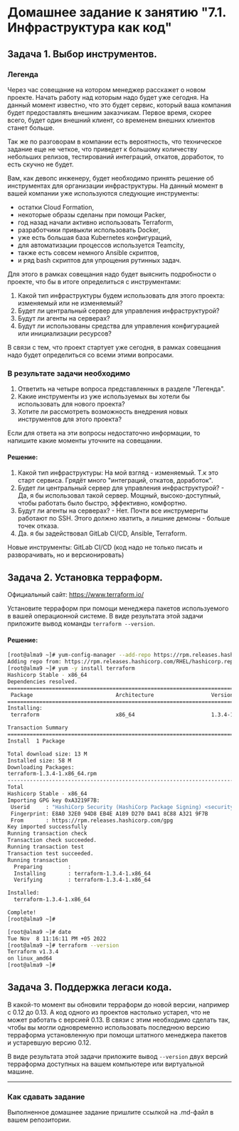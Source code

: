 # Домашнее задание к занятию "7.1. Инфраструктура как код"

## Задача 1. Выбор инструментов. 
 
### Легенда
 
Через час совещание на котором менеджер расскажет о новом проекте. Начать работу над которым надо 
будет уже сегодня. 
На данный момент известно, что это будет сервис, который ваша компания будет предоставлять внешним заказчикам.
Первое время, скорее всего, будет один внешний клиент, со временем внешних клиентов станет больше.

Так же по разговорам в компании есть вероятность, что техническое задание еще не четкое, что приведет к большому
количеству небольших релизов, тестирований интеграций, откатов, доработок, то есть скучно не будет.  
   
Вам, как девопс инженеру, будет необходимо принять решение об инструментах для организации инфраструктуры.
На данный момент в вашей компании уже используются следующие инструменты: 
- остатки Сloud Formation, 
- некоторые образы сделаны при помощи Packer,
- год назад начали активно использовать Terraform, 
- разработчики привыкли использовать Docker, 
- уже есть большая база Kubernetes конфигураций, 
- для автоматизации процессов используется Teamcity, 
- также есть совсем немного Ansible скриптов, 
- и ряд bash скриптов для упрощения рутинных задач.  

Для этого в рамках совещания надо будет выяснить подробности о проекте, что бы в итоге определиться с инструментами:

1. Какой тип инфраструктуры будем использовать для этого проекта: изменяемый или не изменяемый?
1. Будет ли центральный сервер для управления инфраструктурой?
1. Будут ли агенты на серверах?
1. Будут ли использованы средства для управления конфигурацией или инициализации ресурсов? 
 
В связи с тем, что проект стартует уже сегодня, в рамках совещания надо будет определиться со всеми этими вопросами.

### В результате задачи необходимо

1. Ответить на четыре вопроса представленных в разделе "Легенда". 
1. Какие инструменты из уже используемых вы хотели бы использовать для нового проекта? 
1. Хотите ли рассмотреть возможность внедрения новых инструментов для этого проекта? 

Если для ответа на эти вопросы недостаточно информации, то напишите какие моменты уточните на совещании.

#### Решение:

1. Какой тип инфраструктуры: На мой взгляд - изменяемый. Т.к это старт сервиса. Грядёт много "интеграций, откатов, доработок".
1. Будет ли центральный сервер для управления инфраструктурой? - Да, я бы использовал такой сервер. Мощный, высоко-доступный, чтобы работать было быстро, эффективно, комфортно.
1. Будут ли агенты на серверах? - Нет. Почти все инструмернты работают по SSH. Этого должно хватить, а лишние демоны - больше точек отказа.  
1. Да. я бы задействовал GitLab CI/CD, Ansible, Terraform.

Новые инструменты: GitLab CI/CD (код надо не только писать и разворачивать, но и версионировать)
 

## Задача 2. Установка терраформ. 

Официальный сайт: https://www.terraform.io/

Установите терраформ при помощи менеджера пакетов используемого в вашей операционной системе.
В виде результата этой задачи приложите вывод команды `terraform --version`.

#### Решение:


```bash
[root@alma9 ~]# yum-config-manager --add-repo https://rpm.releases.hashicorp.com/RHEL/hashicorp.repo
Adding repo from: https://rpm.releases.hashicorp.com/RHEL/hashicorp.repo
[root@alma9 ~]# yum -y install terraform
Hashicorp Stable - x86_64                                                                                904 kB/s | 911 kB     00:01
Dependencies resolved.
=========================================================================================================================================
 Package                          Architecture                  Version                           Repository                        Size
=========================================================================================================================================
Installing:
 terraform                        x86_64                        1.3.4-1                           hashicorp                         13 M

Transaction Summary
=========================================================================================================================================
Install  1 Package

Total download size: 13 M
Installed size: 58 M
Downloading Packages:
terraform-1.3.4-1.x86_64.rpm                                                                             5.4 MB/s |  13 MB     00:02
-----------------------------------------------------------------------------------------------------------------------------------------
Total                                                                                                    5.4 MB/s |  13 MB     00:02
Hashicorp Stable - x86_64                                                                                 10 kB/s | 3.1 kB     00:00
Importing GPG key 0xA3219F7B:
 Userid     : "HashiCorp Security (HashiCorp Package Signing) <security+packaging@hashicorp.com>"
 Fingerprint: E8A0 32E0 94D8 EB4E A189 D270 DA41 8C88 A321 9F7B
 From       : https://rpm.releases.hashicorp.com/gpg
Key imported successfully
Running transaction check
Transaction check succeeded.
Running transaction test
Transaction test succeeded.
Running transaction
  Preparing        :                                                                                                                 1/1
  Installing       : terraform-1.3.4-1.x86_64                                                                                        1/1
  Verifying        : terraform-1.3.4-1.x86_64                                                                                        1/1

Installed:
  terraform-1.3.4-1.x86_64

Complete!
[root@alma9 ~]#

```

```bash
[root@alma9 ~]# date
Tue Nov  8 11:16:11 PM +05 2022
[root@alma9 ~]# terraform --version
Terraform v1.3.4
on linux_amd64
[root@alma9 ~]#

```

## Задача 3. Поддержка легаси кода. 

В какой-то момент вы обновили терраформ до новой версии, например с 0.12 до 0.13. 
А код одного из проектов настолько устарел, что не может работать с версией 0.13. 
В связи с этим необходимо сделать так, чтобы вы могли одновременно использовать последнюю версию терраформа установленную при помощи
штатного менеджера пакетов и устаревшую версию 0.12. 

В виде результата этой задачи приложите вывод `--version` двух версий терраформа доступных на вашем компьютере 
или виртуальной машине.

---

### Как cдавать задание

Выполненное домашнее задание пришлите ссылкой на .md-файл в вашем репозитории.
